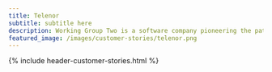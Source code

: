 ```yaml
---
title: Telenor
subtitle: subtitle here
description: Working Group Two is a software company pioneering the path of a new telco network.
featured_image: /images/customer-stories/telenor.png
---
```

{% include header-customer-stories.html %}
